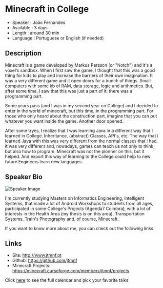 Minecraft in College
========================

* Speaker   : João Fernandes
* Available : 3 days
* Length    : around 30 min 
* Language  : Portuguese or English (if needed)

Description
-----------

Minecraft is a game developed by Markus Persson (or "Notch") and it's a voxel's sandbox. When I first saw the game, I thought that this was a good thing for kids to play and increase the barriers of their own imagination. It was a very different game and it open doors for a bunch of things. Small computers with some kb of RAM, data storage, logic and arithmetics. But, after some time, I saw that this was just a part of it: there was a programming part.

Some years pass (and I was in my second year on College) and I decided to enter in the world of minecraft, but this time, in the programming part. For those who only heard about the construction part, imagine that you can put whatever you want inside the game. Another door opened.

After some tryes, I realize that I was learning Java in a different way that I learned in College. Inheritance, (abstract) Classes, API's, etc. The way that I learned Java with this was very different from the normal classes that I had, it was very different and, nowadays, games can teach us not only to think, but also how to program. Minecraft was not the pionner on this, but it helped. And export this way of learning to the College could help to new future Engineers learn new languages.

Speaker Bio
-----------

![Speaker Image](https://avatars1.githubusercontent.com/u/6806598?v=3&s=400)

I'm currently studying Masters on Informatics Engineering, Intelligent Systems, that made a lot of Android Workshops to students from all ages, participated in some College's Projects (Agenda7 Coimbra), with a lot of interests in the Health Area (my thesis is on this area), Transportation Systems, Train's Photography and, of course, Minecraft.

If you want to know more about me, you can check out the following links.

Links
-----

* Site: http://www.jtmnf.pt
* Github: https://github.com/jtmnf
* Minecraft Projects: https://minecraft.curseforge.com/members/jtmnf/projects

Click [here][1] to see the full calendar and pick your favorite talks

[1]: https://pixels.camp/schedule/
